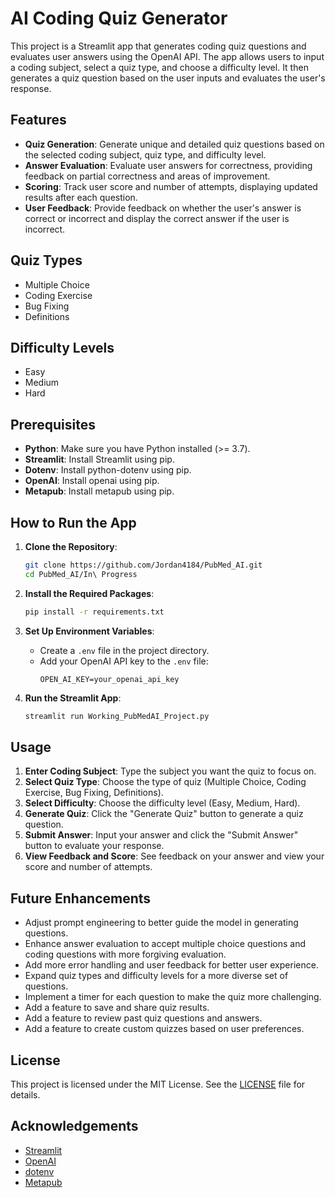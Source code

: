 # AI Coding Quiz Generator

This project is a Streamlit app that generates coding quiz questions and evaluates user answers using the OpenAI API. The app allows users to input a coding subject, select a quiz type, and choose a difficulty level. It then generates a quiz question based on the user inputs and evaluates the user's response.

## Features

- **Quiz Generation**: Generate unique and detailed quiz questions based on the selected coding subject, quiz type, and difficulty level.
- **Answer Evaluation**: Evaluate user answers for correctness, providing feedback on partial correctness and areas of improvement.
- **Scoring**: Track user score and number of attempts, displaying updated results after each question.
- **User Feedback**: Provide feedback on whether the user's answer is correct or incorrect and display the correct answer if the user is incorrect.

## Quiz Types

- Multiple Choice
- Coding Exercise
- Bug Fixing
- Definitions

## Difficulty Levels

- Easy
- Medium
- Hard

## Prerequisites

- **Python**: Make sure you have Python installed (>= 3.7).
- **Streamlit**: Install Streamlit using pip.
- **Dotenv**: Install python-dotenv using pip.
- **OpenAI**: Install openai using pip.
- **Metapub**: Install metapub using pip.

## How to Run the App

1. **Clone the Repository**:
    ```sh
    git clone https://github.com/Jordan4184/PubMed_AI.git
    cd PubMed_AI/In\ Progress
    ```

2. **Install the Required Packages**:
    ```sh
    pip install -r requirements.txt
    ```

3. **Set Up Environment Variables**:
    - Create a `.env` file in the project directory.
    - Add your OpenAI API key to the `.env` file:
        ```env
        OPEN_AI_KEY=your_openai_api_key
        ```

4. **Run the Streamlit App**:
    ```sh
    streamlit run Working_PubMedAI_Project.py
    ```

## Usage

1. **Enter Coding Subject**: Type the subject you want the quiz to focus on.
2. **Select Quiz Type**: Choose the type of quiz (Multiple Choice, Coding Exercise, Bug Fixing, Definitions).
3. **Select Difficulty**: Choose the difficulty level (Easy, Medium, Hard).
4. **Generate Quiz**: Click the "Generate Quiz" button to generate a quiz question.
5. **Submit Answer**: Input your answer and click the "Submit Answer" button to evaluate your response.
6. **View Feedback and Score**: See feedback on your answer and view your score and number of attempts.

## Future Enhancements

- Adjust prompt engineering to better guide the model in generating questions.
- Enhance answer evaluation to accept multiple choice questions and coding questions with more forgiving evaluation.
- Add more error handling and user feedback for better user experience.
- Expand quiz types and difficulty levels for a more diverse set of questions.
- Implement a timer for each question to make the quiz more challenging.
- Add a feature to save and share quiz results.
- Add a feature to review past quiz questions and answers.
- Add a feature to create custom quizzes based on user preferences.

## License

This project is licensed under the MIT License. See the [LICENSE](LICENSE) file for details.

## Acknowledgements

- [Streamlit](https://streamlit.io/)
- [OpenAI](https://openai.com/)
- [dotenv](https://github.com/theskumar/python-dotenv)
- [Metapub](https://github.com/metapub/metapub)
